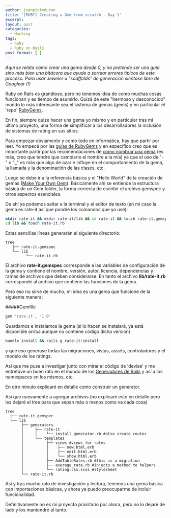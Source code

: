 ```yaml
---
author: juanpintoduran
title: '[RUBY] Creating a Gem from scratch - Day 1'
excerpt:
layout: post
categories:
  - Hacking
tags:
  - Ruby
  - Ruby on Rails
post_format: [ ]
---
```


*Aquí se relata cómo crear una gema desde 0, y no pretende ser una guía sino más bien una bitácora que ayude a sortear errores típicos de este proceso. Para usar Jeweler u "scaffolds" de generación siéntase libre de Googlear (!)*

Ruby on Rails es grandioso, pero no tenemos idea de como muchas cosas funcionan y es tiempo de asumirlo. Quizá de este "hermoso y desconocido" mundo lo más interesante sea el sistema de gemas (gems) y en particular el 'repo' [RubyGems][1].

En fin, siempre quize hacer una gema yo mismo y en particular tras mi último proyecto, una forma de simplificar a los desarrolladores la inclusión de sistemas de rating en sus sitios.

Para empezar obviamente y como todo en informática, hay que partir por leer. Yo empecé por las [guías de RubyGems][5] y en específico creo que es importante partir por las recomendaciones de [como nombrar una gema][2] (es más, creo que tendré que cambiarle el nombre a la mía) ya que el uso de "-" o "_" es más que algo de azar e influye en el comportamiento de la gema, la llamada y la denominación de las clases, etc.

Luego se debe ir a la referencia básica y el "Hello World" de la creación de gemas ([Make Your Own Gem][3]). Básicamente ahí se entiende la estructura básica de un Gem folder, la forma correcta de escribir el archivo gemspec y otros aspectos esenciales.

De ahí ya podemos saltar a la terminal y el editor de texto (en mi caso la gema es rate-it así que pondré los comandos que yo usé):

~~~ bash
mkdir rate-it && mkdir rate-it/lib && cd rate-it && touch rate-it.gemspec
cd lib && touch rate-it.rb
~~~

Estas sencillas líneas generarán el siguiente directorio:

~~~
tree
   ├── rate-it.gemspec
   └── lib
         └── rate-it.rb
~~~

El archivo **rate-it.gemspec** corresponde a las variables de configuración de la gema y contiene el nombre, versión, autor, licencia, dependencias y ramas de archivos que deben considerarse. En tanto el archivo **lib/rate-it.rb** corresponde al archivo que contiene las funciones de la gema.

Pero eso no sirve de mucho, mi idea es una gema que funcione de la siguiente manera:

#####Gemfile
~~~ ruby
gem 'rate-it', '1.0'
~~~

Guardamos e instalamos la gema (si lo hacen se instalará, ya está disponible arriba aunque no contiene código dicha versión)

~~~ bash
bundle install && rails g rate-it:install
~~~

y que eso generase todas las migraciones, vistas, assets, controladores y el modelo de los ratings.

Así que me puse a investigar junto con mirar el código de 'devise' y me entretuve un buen rato en el mundo de los [Generadores de Rails][6] y así a los namespaces en los mismos, etc.

En otro minuto explicaré en detalle como construir un generator.

Así que nuevamente a agregar archivos (no explicaré esto en detalle pero les dejaré el tree para que sepan más o menos como va cada cosa)

~~~
tree
  ├── rate-it.gemspec
  └── lib
       ├── generators
       │     ├── rate-it
       │     │    └── install_generator.rb #also create routes
       │     └── templates
       │          ├── views #views for rates
       │          │    ├── new.html.erb
       │          │    ├── edit.html.erb
       │          │    └── show.html.erb
       │          ├── AddTableRates.rb #this is a migration
       │          ├── average_rate.rb #injects a method to helpers
       │          └── rating.css.scss #stylesheet
       └── rate-it.rb
~~~

Así y tras mucho rato de investigación y lectura, tenemos una gema básica con importaciones básicas, y ahora ya puedo preocuparme de incluir funcionalidad.

Definitivamente no es mi proyecto prioritario por ahora, pero no lo dejaré de lado y los mantendré al tanto.

[1]: https://rubygems.org
[2]: http://guides.rubygems.org/name-your-gem/
[3]: http://guides.rubygems.org/make-your-own-gem/
[4]: http://guides.rubygems.org/command-reference/
[5]: http://guides.rubygems.org/
[6]: http://guides.rubyonrails.org/generators.html
